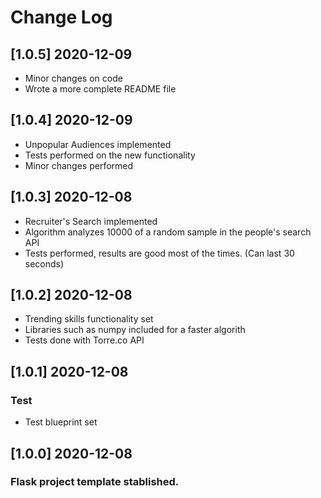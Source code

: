 # Change Log

## [1.0.5] 2020-12-09
- Minor changes on code
- Wrote a more complete README file

## [1.0.4] 2020-12-09
- Unpopular Audiences implemented
- Tests performed on the new functionality
- Minor changes performed

## [1.0.3] 2020-12-08
- Recruiter's Search implemented
- Algorithm analyzes 10000 of a random sample in the people's search API
- Tests performed, results are good most of the times. (Can last 30 seconds)

## [1.0.2] 2020-12-08
- Trending skills functionality set
- Libraries such as numpy included for a faster algorith
- Tests done with Torre.co API

## [1.0.1] 2020-12-08
### Test
- Test blueprint set


## [1.0.0] 2020-12-08
### Flask project template stablished.
